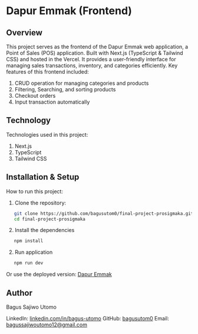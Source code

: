 # Dapur Emmak (Frontend)

## Overview
This project serves as the frontend of the Dapur Emmak web application, a Point of Sales (POS) application. Built with Next.js (TypeScript & Tailwind CSS) and hosted in the Vercel. It provides a user-friendly interface for managing sales transactions, inventory, and categories efficiently. Key features of this frontend included:
1. CRUD operation for managing categories and products
2. Filtering, Searching, and sorting products
3. Checkout orders
4. Input transaction automatically

## Technology
Technologies used in this project:
1. Next.js
2. TypeScript
3. Tailwind CSS

## Installation & Setup
How to run this project:
1. Clone the repository:
```bash
   git clone https://github.com/bagusutom0/final-project-prosigmaka.git
   cd final-project-prosigmaka
```
2. Install the dependencies
```bash
   npm install
```

2. Run application
```bash
   npm run dev
```

Or use the deployed version: [Dapur Emmak](https://final-project-prosigmaka.vercel.app/)

## Author
Bagus Sajiwo Utomo

LinkedIn: [linkedin.com/in/bagus-utomo](https://www.linkedin.com/in/bagus-utomo)
GitHub: [bagusutom0](https://github.com/bagusutom0)
Email: bagussajiwoutomo12@gmail.com
